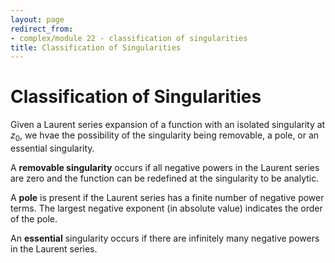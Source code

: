 ```yaml
---
layout: page
redirect_from:
- complex/module 22 - classification of singularities
title: Classification of Singularities
---
```

# Classification of Singularities

Given a Laurent series expansion of a function with an isolated singularity at $z_0$, we hvae the possibility of the singularity being removable, a pole, or an essential singularity.

A **removable singularity** occurs if all negative powers in the Laurent series are zero and the function can be redefined at the singularity to be analytic.

A **pole** is present if the Laurent series has a finite number of negative power terms. The largest negative exponent (in absolute value) indicates the order of the pole.

An **essential** singularity occurs if there are infinitely many negative powers in the Laurent series.
